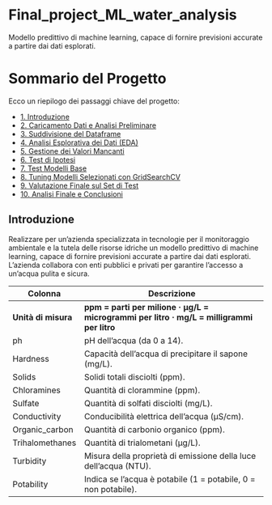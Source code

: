 # Final_project_ML_water_analysis
 Modello predittivo di machine learning, capace di fornire previsioni accurate a partire dai dati esplorati.


# Sommario del Progetto

Ecco un riepilogo dei passaggi chiave del progetto:

* [1. Introduzione](#1.-Itroduzione)
* [2. Caricamento Dati e Analisi Preliminare](#2.-Caricamento-Dati-e-Analisi-Preliminare)
* [3. Suddivisione del Dataframe](#3.-Suddivisione-del-Dataframe)
* [4. Analisi Esplorativa dei Dati (EDA)](#4.-Analisi-Esplorativa-dei-Dati-(EDA))
* [5. Gestione dei Valori Mancanti](#5.-Gestione-dei-Valori-Mancanti)
* [6. Test di Ipotesi](#6.-Test-di-Ipotesi)
* [7. Test Modelli Base](#7.-Test-Modelli-Base)
* [8. Tuning Modelli Selezionati con GridSearchCV](#8.-Tuning-Modelli-Selezionati-con-GridSearchCV)
* [9. Valutazione Finale sul Set di Test](#9.-Valutazione-Finale-sul-Set-di-Test)
* [10. Analisi Finale e Conclusioni](#10.-Analisi-Finale-e-Conclusioni)


## Introduzione
Realizzare per un’azienda specializzata in  tecnologie per il monitoraggio ambientale e la tutela delle risorse idriche un modello predittivo di machine learning, capace di fornire previsioni
accurate a partire dai dati esplorati. L’azienda collabora con enti pubblici e privati per garantire l’accesso a un’acqua pulita e sicura.

| Colonna          | Descrizione                                                                 |
|------------------|------------------------------------------------------------------------------|
| **Unità di misura** | **ppm = parti per milione · μg/L = microgrammi per litro · mg/L = milligrammi per litro** |
| ph               | pH dell’acqua (da 0 a 14).                                                   |
| Hardness         | Capacità dell’acqua di precipitare il sapone (mg/L).                         |
| Solids           | Solidi totali disciolti (ppm).                                               |
| Chloramines      | Quantità di clorammine (ppm).                                                |
| Sulfate          | Quantità di solfati disciolti (mg/L).                                        |
| Conductivity     | Conducibilità elettrica dell’acqua (μS/cm).                                  |
| Organic_carbon   | Quantità di carbonio organico (ppm).                                         |
| Trihalomethanes  | Quantità di trialometani (μg/L).                                             |
| Turbidity        | Misura della proprietà di emissione della luce dell’acqua (NTU).             |
| Potability       | Indica se l’acqua è potabile (1 = potabile, 0 = non potabile).               |
